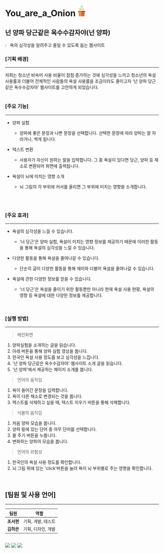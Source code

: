 # You_are_a_Onion <img src="image/logo.png" height="38">

## 넌 양파 당근같은 옥수수감자야(넌 양파)

:&nbsp;&nbsp; 욕의 심각성을 알려주고 줄일 수 있도록 돕는 웹사이트

### <b> [기획 배경] </b>

---

저희는 청소년 비속어 사용 비율이 점점 증가하는 것에 심각성을 느끼고 청소년의 욕설 사용률과 더불어 전체적인 사람들의 욕설 사용률을 조금이라도 줄이고자 ‘넌 양파 당근같은 옥수수감자야’ 웹사이트를 고안하게 되었습니다.
<br>
<br>

### <b> [주요 기능] </b>

---

- 양파 실험

  - 양파에 좋은 문장과 나쁜 문장을 선택합니다. 선택한 문장에 따라 양파는 잘 자라거나, 썩게 됩니다.

- 텍스트 변환

  - 사용자가 자신이 원하는 말을 입력합니다. 그 중 욕설이 있다면 당근, 양파 등 채소로 변환되어 화면에 출력됩니다.

- 욕설이 뇌에 미치는 영향 소개
  - 뇌 그림의 각 부위에 커서를 올리면 그 부위에 미치는 영향을 소개합니다.

<br>
<br>

### <b> [주요 효과] </b>

---

- 욕설의 심각성을 느낄 수 있습니다.

  - ‘너 당근’은 양파 실험, 욕설이 미치는 영향 정보를 제공하기 때문에 이러한 활동을 통해 욕설의 심각성을 느낄 수 있습니다.

- 다양한 활동을 통해 욕설을 줄여나갈 수 있습니다.

  - 단순히 글이 다양한 활동을 통해 재미와 더불어 욕설을 줄여나갈 수 있습니다.

- 욕설에 관한 다양한 정보를 얻을 수 있습니다.
  - ‘너 당근’은 욕설을 줄이기 위한 활동뿐만 아니라 현재 욕설 사용 현황, 욕설의 영향 등 욕설에 대한 다양한 정보를 제공합니다.

<br>

### <b> [실행 방법] </b>

---

> 메인화면

1. 양파실험을 소개하는 글을 읽습니다.
2. 아래 버튼을 통해 양파 실험 영상을 봅니다.
3. 한국인 욕설 사용 정도를 보고 심각성을 느낍니다.
4. '넌 양파 당근같은 옥수수감자야' 웹사이트 소개 글을 읽습니다.
5. '넌 양파'에서 제공하는 페이지 소개를 봅니다.

> 언어의 움직임

1. 욕이 들어간 문장을 입력합니다.
2. 욕이 다른 채소로 변경되는 것을 봅니다.
3. 텍스트를 삭제하고 싶을 때, 텍스트 지우기 버튼을 통해 삭제합니다.

> 식물의 움직임

1. 처음 양파 모습을 봅니다.
2. 양파 밑에 있는 단어 중 아무 단어를 선택합니다.
3. 물 주기 버튼을 누릅니다.
4. 변화하는 양파의 모습을 봅니다.

> 언어의 위험성

1. 한국인의 욕설 사용 정도를 확인합니다.
2. 뇌 그림 위에 있는 'click'버튼을 눌러 욕이 뇌 부위별로 주는 영향을 확인합니다.

<br>

## [팀원 및 사용 언어]

---

| 팀원       | 역할               |
| ---------- | ------------------ |
| **조서현** | 기획, 개발, 테스트 |
| **김하은** | 기획, 디자인, 개발 |

<br>

<img src="https://img.shields.io/badge/HTML5-E34F26?style=flat&logo=HTML5&logoColor=white" height="25" />
<img src="https://img.shields.io/badge/CSS3-1572B6?style=flat&logo=CSS3&logoColor=white" height="25"/>
<img src="https://img.shields.io/badge/JavaScript-F7DF1E?style=flat&logo=javascript&logoColor=white" height="25"/>
